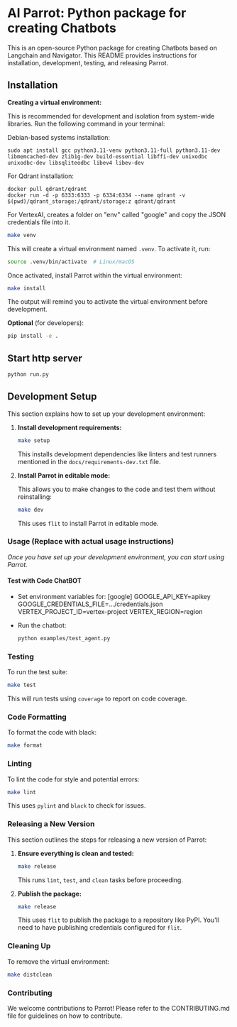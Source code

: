 # AI Parrot: Python package for creating Chatbots
This is an open-source Python package for creating Chatbots based on Langchain and Navigator.
This README provides instructions for installation, development, testing, and releasing Parrot.

## Installation

**Creating a virtual environment:**

This is recommended for development and isolation from system-wide libraries.
Run the following command in your terminal:

Debian-based systems installation:
   ```
   sudo apt install gcc python3.11-venv python3.11-full python3.11-dev libmemcached-dev zlib1g-dev build-essential libffi-dev unixodbc unixodbc-dev libsqliteodbc libev4 libev-dev
   ```

   For Qdrant installation:
   ```
   docker pull qdrant/qdrant
   docker run -d -p 6333:6333 -p 6334:6334 --name qdrant -v $(pwd)/qdrant_storage:/qdrant/storage:z qdrant/qdrant
   ```

For VertexAI, creates a folder on "env" called "google" and copy the JSON credentials file into it.

   ```bash
   make venv
   ```

   This will create a virtual environment named `.venv`. To activate it, run:

   ```bash
   source .venv/bin/activate  # Linux/macOS
   ```

   Once activated, install Parrot within the virtual environment:

   ```bash
   make install
   ```
   The output will remind you to activate the virtual environment before development.

   **Optional** (for developers):
   ```bash
   pip install -e .
   ```

## Start http server
```bash
python run.py
```

## Development Setup

This section explains how to set up your development environment:

1. **Install development requirements:**

   ```bash
   make setup
   ```

   This installs development dependencies like linters and test runners mentioned in the `docs/requirements-dev.txt` file.

2. **Install Parrot in editable mode:**

   This allows you to make changes to the code and test them without reinstalling:

   ```bash
   make dev
   ```

   This uses `flit` to install Parrot in editable mode.


### Usage (Replace with actual usage instructions)

*Once you have set up your development environment, you can start using Parrot.*

#### Test with Code ChatBOT
* Set environment variables for:
 [google]
   GOOGLE_API_KEY=apikey
   GOOGLE_CREDENTIALS_FILE=.../credentials.json
   VERTEX_PROJECT_ID=vertex-project
   VERTEX_REGION=region

* Run the chatbot:
    ```bash
    python examples/test_agent.py
    ```

### Testing

To run the test suite:

```bash
make test
```

This will run tests using `coverage` to report on code coverage.


### Code Formatting

To format the code with black:

```bash
make format
```


### Linting

To lint the code for style and potential errors:

```bash
make lint
```

This uses `pylint` and `black` to check for issues.


### Releasing a New Version

This section outlines the steps for releasing a new version of Parrot:

1. **Ensure everything is clean and tested:**

   ```bash
   make release
   ```

   This runs `lint`, `test`, and `clean` tasks before proceeding.

2. **Publish the package:**

   ```bash
   make release
   ```

   This uses `flit` to publish the package to a repository like PyPI. You'll need to have publishing credentials configured for `flit`.


### Cleaning Up

To remove the virtual environment:

```bash
make distclean
```


### Contributing

We welcome contributions to Parrot! Please refer to the CONTRIBUTING.md file for guidelines on how to contribute.
